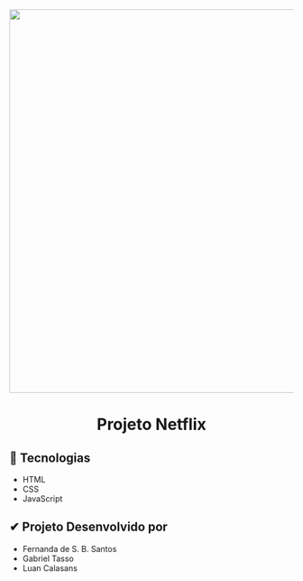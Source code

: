 <div align="center">
  <img src="https://github.com/GabrielTasso/projeto-netflix/assets/69552520/13875b2d-318c-4d81-8e4e-72ccc32be8ca" width="679px">
  <h1>Projeto Netflix</h1>
</div>

<h2>🚀 Tecnologias</h2>
<ul>
  <li>HTML</li>
  <li>CSS</li>
  <li>JavaScript</li>
</ul>

<h2>✔ Projeto Desenvolvido por</h2>
<ul>
  <li>Fernanda de S. B. Santos</li>
  <li>Gabriel Tasso</li>
  <li>Luan Calasans</li>
</ul>
